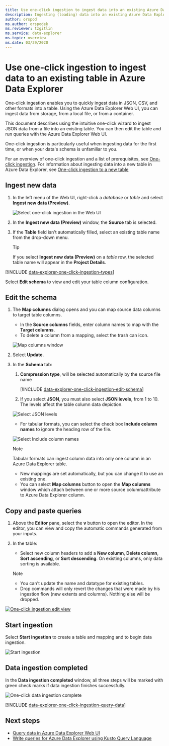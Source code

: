 ```yaml
---
title: Use one-click ingestion to ingest data into an existing Azure Data Explorer table
description: Ingesting (loading) data into an existing Azure Data Explorer table simply, using one-click ingestion.
author: orspod
ms.author: orspodek
ms.reviewer: tzgitlin
ms.service: data-explorer
ms.topic: overview
ms.date: 03/29/2020
---
```


# Use one-click ingestion to ingest data to an existing table in Azure Data Explorer

One-click ingestion enables you to quickly ingest data in JSON, CSV, and other formats into a table. Using the Azure Data Explorer Web UI, you can ingest data from storage, from a local file, or from a container. 

This document describes using the intuitive one-click wizard to ingest JSON data from a file into an existing table. You can then edit the table and run queries with the Azure Data Explorer Web UI.

One-click ingestion is particularly useful when ingesting data for the first time, or when your data's schema is unfamiliar to you. 

For an overview of one-click ingestion and a list of prerequisites, see [One-click ingestion](ingest-data-one-click.md).
For information about ingesting data into a new table in Azure Data Explorer, see [One-click ingestion to a new table](one-click-ingestion-new-table.md)

## Ingest new data

1. In the left menu of the Web UI, right-click a *database* or *table* and select **Ingest new data (Preview)**.

    ![Select one-click ingestion in the Web UI](media/one-click-ingestion-existing-table/one-click-ingestion-in-webui.png)   
 
1. In the **Ingest new data (Preview)** window, the **Source** tab is selected.

1. If the **Table** field isn't automatically filled, select an existing table name from the drop-down menu.
    > [!TIP]
    > If you select **Ingest new data (Preview)** on a *table* row, the selected table name will appear in the **Project Details**.

[!INCLUDE [data-explorer-one-click-ingestion-types](../../includes/data-explorer-one-click-ingestion-types.md)]
    
Select **Edit schema** to view and edit your table column configuration.

## Edit the schema

1. The **Map columns** dialog opens and you can map source data columns to target table columns. 
    * In the **Source columns** fields, enter column names to map with the **Target columns**.
    * To delete a column from a mapping, select the trash can icon.

    ![Map columns window](media/one-click-ingestion-existing-table/map-columns.png)

1. Select **Update**.
1. In the **Schema** tab:
    1. **Compression type**, will be selected automatically by the source file name 

        [!INCLUDE [data-explorer-one-click-ingestion-edit-schema](../../includes/data-explorer-one-click-ingestion-edit-schema.md)]
        
    1. If you select  **JSON**, you must also select **JSON levels**, from 1 to 10. The levels affect the table column data depiction.

    ![Select JSON levels](media/one-click-ingestion-existing-table/json-levels.png)

    * For tabular formats, you can select the check box **Include column names** to ignore the heading row of the file.
        
    ![Select Include column names](media/one-click-ingestion-existing-table/non-json-format.png)

    > [!Note]
    > Tabular formats can ingest column data into only one column in an Azure Data Explorer table. 

    * New mappings are set automatically, but you can change it to use an existing one. 
    * You can select **Map columns** button to open the **Map columns** window which attach between one or more source column\attribute to Azure Data Explorer column.

## Copy and paste queries

1. Above the **Editor** pane, select the **v** button to open the editor. In the editor, you can view and copy the automatic commands generated from your inputs. 
1. In the table: 
    * Select new column headers to add a **New column**, **Delete column**, **Sort ascending**, or **Sort descending**. On existing columns, only data sorting is available.

    > [!Note]
    > * You can't update the name and datatype for existing tables.
    > * Drop commands will only revert the changes that were made by his ingestion flow (new extents and columns). Nothing else will be dropped.

[![](media/one-click-ingestion-existing-table/edit-view.png "One-click ingestion edit view")](media/one-click-ingestion-existing-table/edit-view.png#lightbox) 

## Start ingestion

Select **Start ingestion** to create a table and mapping and to begin data ingestion.

![Start ingestion](media/one-click-ingestion-existing-table/start-ingestion.png)

## Data ingestion completed

In the **Data ingestion completed** window, all three steps will be marked with green check marks if data ingestion finishes successfully.
 
![One-click data ingestion complete](media/one-click-ingestion-existing-table/one-click-data-ingestion-complete.png)

[!INCLUDE [data-explorer-one-click-ingestion-query-data](../../includes/data-explorer-one-click-ingestion-query-data.md)]

## Next steps

* [Query data in Azure Data Explorer Web UI](/azure/data-explorer/web-query-data)
* [Write queries for Azure Data Explorer using Kusto Query Language](/azure/data-explorer/write-queries)

